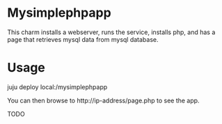 # Mysimplephpapp

This charm installs a webserver, runs the service, installs php, and has a page that retrieves mysql data from mysql database.

# Usage


juju deploy local:/mysimplephpapp


You can then browse to http://ip-address/page.php to see the app.


TODO

